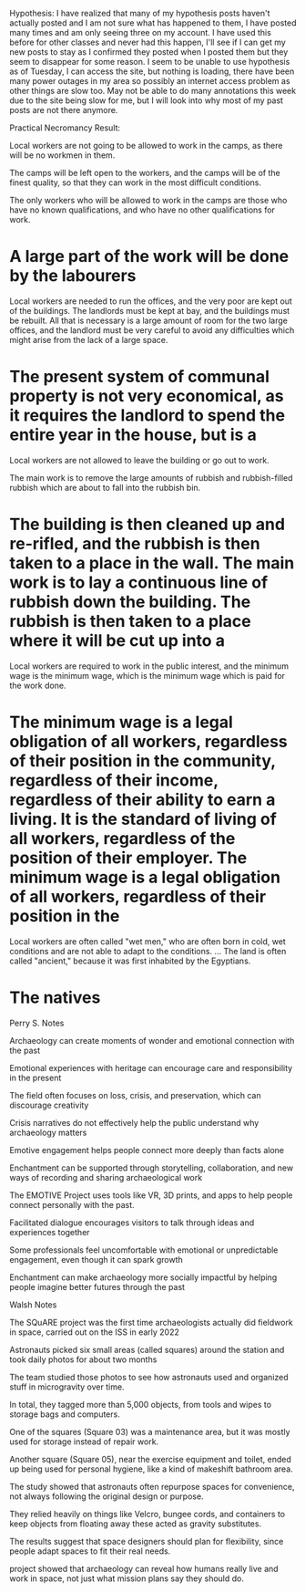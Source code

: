Hypothesis:
I have realized that many of my hypothesis posts haven't actually posted and I am not sure what has happened to them, I have posted many times and am only seeing three on my account. I have used this before for other classes and never had this happen, I'll see if I can get my new posts to stay as I confirmed they posted when I posted them but they seem to disappear for some reason. I seem to be unable to use hypothesis as of Tuesday, I can access the site, but nothing is loading, there have been many power outages in my area so possibly an internet access problem as other things are slow too. May not be able to do many annotations this week due to the site being slow for me, but I will look into why most of my past posts are not there anymore. 


Practical Necromancy Result:

Local workers are not going to be allowed to work in the camps, as there will be no workmen in them.

The camps will be left open to the workers, and the camps will be of the finest quality, so that they can work in the most difficult conditions.

The only workers who will be allowed to work in the camps are those who have no known qualifications, and who have no other qualifications for work.

A large part of the work will be done by the labourers
====================
Local workers are needed to run the offices, and the very poor are kept out of the buildings. The landlords must be kept at bay, and the buildings must be rebuilt. All that is necessary is a large amount of room for the two large offices, and the landlord must be very careful to avoid any difficulties which might arise from the lack of a large space.

The present system of communal property is not very economical, as it requires the landlord to spend the entire year in the house, but is a
====================
Local workers are not allowed to leave the building or go out to work.

The main work is to remove the large amounts of rubbish and rubbish-filled rubbish which are about to fall into the rubbish bin.

The building is then cleaned up and re-rifled, and the rubbish is then taken to a place in the wall.
The main work is to lay a continuous line of rubbish down the building.
The rubbish is then taken to a place where it will be cut up into a
====================
Local workers are required to work in the public interest, and the minimum wage is the minimum wage, which is the minimum wage which is paid for the work done.

The minimum wage is a legal obligation of all workers, regardless of their position in the community, regardless of their income, regardless of their ability to earn a living. It is the standard of living of all workers, regardless of the position of their employer. The minimum wage is a legal obligation of all workers, regardless of their position in the
====================
Local workers are often called "wet men," who are often born in cold, wet conditions and are not able to adapt to the conditions.
...
The land is often called "ancient," because it was first inhabited by the Egyptians.

The natives
====================



Perry S. Notes

Archaeology can create moments of wonder and emotional connection with the past

Emotional experiences with heritage can encourage care and responsibility in the present

The field often focuses on loss, crisis, and preservation, which can discourage creativity

Crisis narratives do not effectively help the public understand why archaeology matters

Emotive engagement helps people connect more deeply than facts alone

Enchantment can be supported through storytelling, collaboration, and new ways of recording and sharing archaeological work

The EMOTIVE Project uses tools like VR, 3D prints, and apps to help people connect personally with the past.

Facilitated dialogue encourages visitors to talk through ideas and experiences together

Some professionals feel uncomfortable with emotional or unpredictable engagement, even though it can spark growth

Enchantment can make archaeology more socially impactful by helping people imagine better futures through the past


Walsh Notes

The SQuARE project was the first time archaeologists actually did fieldwork in space, carried out on the ISS in early 2022

Astronauts picked six small areas (called squares) around the station and took daily photos for about two months

The team studied those photos to see how astronauts used and organized stuff in microgravity over time.

In total, they tagged more than 5,000 objects, from tools and wipes to storage bags and computers.

One of the squares (Square 03) was a maintenance area, but it was mostly used for storage instead of repair work.

Another square (Square 05), near the exercise equipment and toilet, ended up being used for personal hygiene, like a kind of makeshift bathroom area.

The study showed that astronauts often repurpose spaces for convenience, not always following the original design or purpose.

They relied heavily on things like Velcro, bungee cords, and containers to keep objects from floating away these acted as gravity substitutes.

The results suggest that space designers should plan for flexibility, since people adapt spaces to fit their real needs.

project showed that archaeology can reveal how humans really live and work in space, not just what mission plans say they should do.